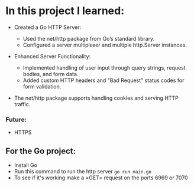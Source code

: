 # In this project I learned:
- Created a Go HTTP Server:
  - Used the net/http package from Go’s standard library.
  - Configured a server multiplexer and multiple http.Server instances.

- Enhanced Server Functionality:
  - Implemented handling of user input through query strings, request bodies, and form data.
  - Added custom HTTP headers and "Bad Request" status codes for form validation.

- The net/http package supports handling cookies and serving HTTP traffic.

### Future:
- HTTPS


## For the Go project:
- Install Go
- Run this command to run the http server
  `go run main.go`
- To see if it's working make a =GET= request on the ports 6969 or 7070